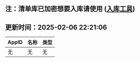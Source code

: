 ## 注：清单库已加密想要入库请使用 ([入库工具](https://github.com/BlankTMing/ManifestAutoUpdate/releases))

## 更新时间：2025-02-06 22:21:06
| AppID | 名称 | 类型  |
| :-------------------- | :----------------------------- | :----------- |
| 无 | 无 | 无 |
